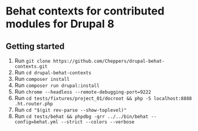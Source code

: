 
# Behat contexts for contributed modules for Drupal 8


## Getting started

1. Run `git clone https://github.com/Cheppers/drupal-behat-contexts.git`
1. Run `cd drupal-behat-contexts`
1. Run `composer install`
1. Run `composer run drupal:install`
1. Run `chrome --headless --remote-debugging-port=9222`
1. Run `cd tests/fixtures/project_01/docroot && php -S localhost:8888 .ht.router.php`
1. Run `cd "$(git rev-parse --show-toplevel)"`
1. Run `cd tests/behat && phpdbg -qrr ../../bin/behat --config=behat.yml --strict --colors --verbose`
